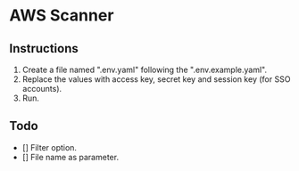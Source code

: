 # AWS Scanner
## Instructions
1. Create a file named ".env.yaml" following the ".env.example.yaml".
2. Replace the values with access key, secret key and session key (for SSO accounts).
3. Run.

## Todo
- [] Filter option.
- [] File name as parameter.